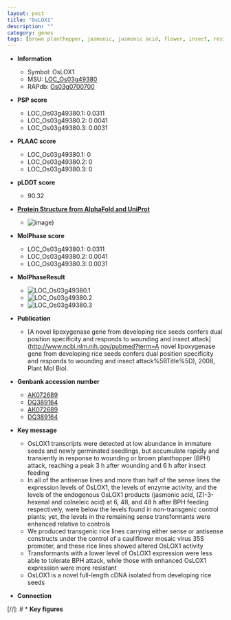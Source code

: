 ```yaml
---
layout: post
title: "OsLOX1"
description: ""
category: genes
tags: [brown planthopper, jasmonic, jasmonic acid, flower, insect, resistant, seedling, seed]
---
```


* **Information**  
    + Symbol: OsLOX1  
    + MSU: [LOC_Os03g49380](http://rice.plantbiology.msu.edu/cgi-bin/ORF_infopage.cgi?orf=LOC_Os03g49380)  
    + RAPdb: [Os03g0700700](http://rapdb.dna.affrc.go.jp/viewer/gbrowse_details/irgsp1?name=Os03g0700700)  

* **PSP score**  
    + LOC_Os03g49380.1: 0.0311 
    + LOC_Os03g49380.2: 0.0041 
    + LOC_Os03g49380.3: 0.0031 

* **PLAAC score**  
    + LOC_Os03g49380.1: 0 
    + LOC_Os03g49380.2: 0 
    + LOC_Os03g49380.3: 0 

* **pLDDT score**
    + 90.32

* **[Protein Structure from AlphaFold and UniProt](https://www.uniprot.org/uniprotkb/Q53RB0/entry#structure)**
    + ![image](https://ricepsp.github.io/images/Q5/AF-Q53RB0-F1.png))

* **MolPhase score**
    + LOC_Os03g49380.1: 0.0311
    + LOC_Os03g49380.2: 0.0041
    + LOC_Os03g49380.3: 0.0031

* **MolPhaseResult**
    + ![LOC_Os03g49380.1](https://ricepsp.github.io/pictures/LOC_Os03g/LOC_Os03g49380.1.png)
    + ![LOC_Os03g49380.2](https://ricepsp.github.io/pictures/LOC_Os03g/LOC_Os03g49380.2.png)
    + ![LOC_Os03g49380.3](https://ricepsp.github.io/pictures/LOC_Os03g/LOC_Os03g49380.3.png)

* **Publication**  
    + [A novel lipoxygenase gene from developing rice seeds confers dual position specificity and responds to wounding and insect attack](http://www.ncbi.nlm.nih.gov/pubmed?term=A novel lipoxygenase gene from developing rice seeds confers dual position specificity and responds to wounding and insect attack%5BTitle%5D), 2008, Plant Mol Biol.

* **Genbank accession number**  
    + [AK072689](http://www.ncbi.nlm.nih.gov/nuccore/AK072689)
    + [DQ389164](http://www.ncbi.nlm.nih.gov/nuccore/DQ389164)
    + [AK072689](http://www.ncbi.nlm.nih.gov/nuccore/AK072689)
    + [DQ389164](http://www.ncbi.nlm.nih.gov/nuccore/DQ389164)

* **Key message**  
    + OsLOX1 transcripts were detected at low abundance in immature seeds and newly germinated seedlings, but accumulate rapidly and transiently in response to wounding or brown planthopper (BPH) attack, reaching a peak 3 h after wounding and 6 h after insect feeding
    + In all of the antisense lines and more than half of the sense lines the expression levels of OsLOX1, the levels of enzyme activity, and the levels of the endogenous OsLOX1 products (jasmonic acid, (Z)-3-hexenal and colneleic acid) at 6, 48, and 48 h after BPH feeding respectively, were below the levels found in non-transgenic control plants; yet, the levels in the remaining sense transformants were enhanced relative to controls
    + We produced transgenic rice lines carrying either sense or antisense constructs under the control of a cauliflower mosaic virus 35S promoter, and these rice lines showed altered OsLOX1 activity
    + Transformants with a lower level of OsLOX1 expression were less able to tolerate BPH attack, while those with enhanced OsLOX1 expression were more resistant
    + OsLOX1 is a novel full-length cDNA isolated from developing rice seeds

* **Connection**  

[//]: # * **Key figures**  


